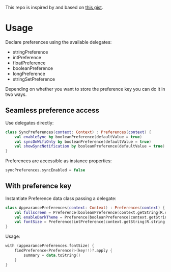This repo is inspired by and based on [this gist](https://gist.github.com/davidwhitman/b83e1744e8435a2c8cba262c1179f1a8).

# Usage

Declare preferences using the available delegates:
- stringPreference
- intPreference
- floatPreference
- booleanPreference
- longPreference
- stringSetPreference

Depending on whether you want to store the preference key you can do it in two ways.

## Seamless preference access

Use delegates directly:

```kotlin
class SyncPreferences(context: Context) : Preferences(context) {
    val enableSync by booleanPreference(defaultValue = true)
    val syncOnWifiOnly by booleanPreference(defaultValue = true)
    val showSyncNotification by booleanPreference(defaultValue = true)
}
```

Preferences are accessible as instance properties:

```kotlin
syncPreferences.syncEnabled = false
```

## With preference key

Instantiate Preference data class passing a delegate:

```kotlin
class AppearancePreferences(context: Context) : Preferences(context) {
    val fullscreen = Preference(booleanPreference(context.getString(R.string.pref_key_fullscreen)))
    val enableDarkTheme = Preference(booleanPreference(context.getString(R.string.pref_key_enable_dark_theme)))
    val fontSize = Preference(intPreference(context.getString(R.string.pref_key_font_size), 14))
}
```

Usage:

```kotlin
with (appearancePreferences.fontSize) {
    findPreference<Preference?>(key!!)?.apply {
        summary = data.toString()
    }
}
```
